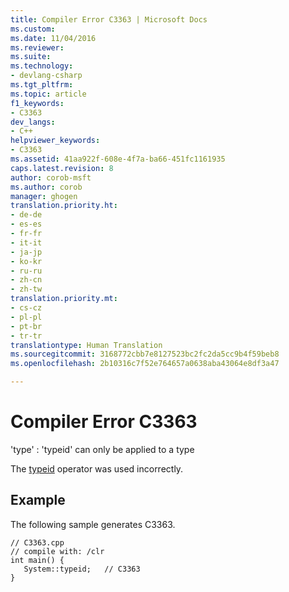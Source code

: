 ```yaml
---
title: Compiler Error C3363 | Microsoft Docs
ms.custom: 
ms.date: 11/04/2016
ms.reviewer: 
ms.suite: 
ms.technology:
- devlang-csharp
ms.tgt_pltfrm: 
ms.topic: article
f1_keywords:
- C3363
dev_langs:
- C++
helpviewer_keywords:
- C3363
ms.assetid: 41aa922f-608e-4f7a-ba66-451fc1161935
caps.latest.revision: 8
author: corob-msft
ms.author: corob
manager: ghogen
translation.priority.ht:
- de-de
- es-es
- fr-fr
- it-it
- ja-jp
- ko-kr
- ru-ru
- zh-cn
- zh-tw
translation.priority.mt:
- cs-cz
- pl-pl
- pt-br
- tr-tr
translationtype: Human Translation
ms.sourcegitcommit: 3168772cbb7e8127523bc2fc2da5cc9b4f59beb8
ms.openlocfilehash: 2b10316c7f52e764657a0638aba43064e8df3a47

---
```

# Compiler Error C3363
'type' : 'typeid' can only be applied to a type  
  
 The [typeid](../../windows/typeid-cpp-component-extensions.md) operator was used incorrectly.  
  
## Example  
 The following sample generates C3363.  
  
```  
// C3363.cpp  
// compile with: /clr  
int main() {  
   System::typeid;   // C3363  
}  
```


<!--HONumber=Jan17_HO2-->



